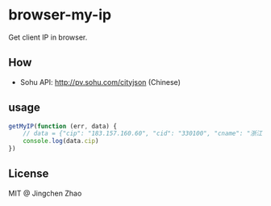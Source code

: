 browser-my-ip
===========

Get client IP in browser.


## How
- Sohu API: http://pv.sohu.com/cityjson (Chinese)

## usage
```js
getMyIP(function (err, data) {
    // data = {"cip": "183.157.160.60", "cid": "330100", "cname": "浙江省杭州市"}
    console.log(data.cip)
})
```

## License
MIT @ Jingchen Zhao
